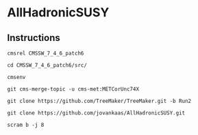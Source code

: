# AllHadronicSUSY

## Instructions

```
cmsrel CMSSW_7_4_6_patch6

cd CMSSW_7_4_6_patch6/src/

cmsenv

git cms-merge-topic -u cms-met:METCorUnc74X

git clone https://github.com/TreeMaker/TreeMaker.git -b Run2

git clone https://github.com/jovankaas/AllHadronicSUSY.git

scram b -j 8
```
